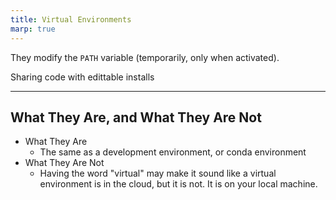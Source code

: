 ```yaml
---
title: Virtual Environments
marp: true
---
```


They modify the `PATH` variable (temporarily, only when activated).

Sharing code with edittable installs

---

## What They Are, and What They Are Not

- What They Are
  - The same as a development environment, or conda environment
- What They Are Not
  - Having the word "virtual" may make it sound like a virtual environment is in the cloud, but it is not. It is on your local machine.
